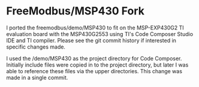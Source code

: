 # FreeModbus/MSP430 Fork
I ported the freemodbus/demo/MSP430 to fit on the MSP-EXP430G2 TI evaluation board with the MSP430G2553 using TI's Code Composer Studio IDE and TI compiler.
Please see the git commit history if interested in specific changes made.

I used the /demo/MSP430 as the project directory for Code Composer. Initially include files were copied in to the project directory, but later I was able to reference these files via the upper directories. This change was made in a single commit. 